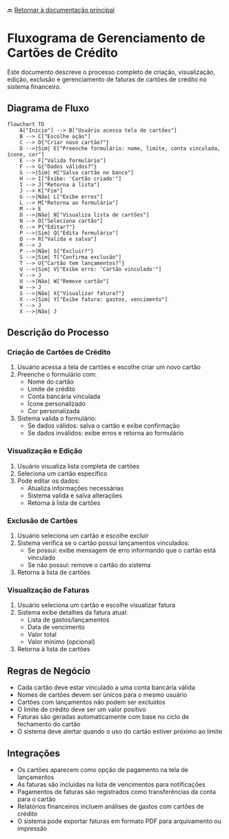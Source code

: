 🔙 [Retornar à documentação principal](../../README.md)

# Fluxograma de Gerenciamento de Cartões de Crédito

Este documento descreve o processo completo de criação, visualização, edição, exclusão e gerenciamento de faturas de cartões de crédito no sistema financeiro.

## Diagrama de Fluxo

```mermaid
flowchart TD
    A["Início"] --> B["Usuário acessa tela de cartões"]
    B --> C["Escolhe ação"]
    C --> D{"Criar novo cartão?"}
    D -->|Sim| E["Preenche formulário: nome, limite, conta vinculada, ícone, cor"]
    E --> F["Valida formulário"]
    F --> G{"Dados válidos?"}
    G -->|Sim| H["Salva cartão no banco"]
    H --> I["Exibe: 'Cartão criado'"]
    I --> J["Retorna à lista"]
    J --> K["Fim"]
    G -->|Não| L["Exibe erros"]
    L --> M["Retorna ao formulário"]
    M --> E
    D -->|Não| N["Visualiza lista de cartões"]
    N --> O["Seleciona cartão"]
    O --> P{"Editar?"}
    P -->|Sim| Q["Edita formulário"]
    Q --> R["Valida e salva"]
    R --> J
    P -->|Não| S{"Excluir?"}
    S -->|Sim| T["Confirma exclusão"]
    T --> U{"Cartão tem lançamentos?"}
    U -->|Sim| V["Exibe erro: 'Cartão vinculado'"]
    V --> J
    U -->|Não| W["Remove cartão"]
    W --> J
    S -->|Não| X{"Visualizar fatura?"}
    X -->|Sim| Y["Exibe fatura: gastos, vencimento"]
    Y --> J
    X -->|Não| J
```

## Descrição do Processo

### Criação de Cartões de Crédito

1. Usuário acessa a tela de cartões e escolhe criar um novo cartão
2. Preenche o formulário com:
   - Nome do cartão
   - Limite de crédito
   - Conta bancária vinculada
   - Ícone personalizado
   - Cor personalizada
3. Sistema valida o formulário:
   - Se dados válidos: salva o cartão e exibe confirmação
   - Se dados inválidos: exibe erros e retorna ao formulário

### Visualização e Edição

1. Usuário visualiza lista completa de cartões
2. Seleciona um cartão específico
3. Pode editar os dados:
   - Atualiza informações necessárias
   - Sistema valida e salva alterações
   - Retorna à lista de cartões

### Exclusão de Cartões

1. Usuário seleciona um cartão e escolhe excluir
2. Sistema verifica se o cartão possui lançamentos vinculados:
   - Se possui: exibe mensagem de erro informando que o cartão está vinculado
   - Se não possui: remove o cartão do sistema
3. Retorna à lista de cartões

### Visualização de Faturas

1. Usuário seleciona um cartão e escolhe visualizar fatura
2. Sistema exibe detalhes da fatura atual:
   - Lista de gastos/lançamentos
   - Data de vencimento
   - Valor total
   - Valor mínimo (opcional)
3. Retorna à lista de cartões

## Regras de Negócio

- Cada cartão deve estar vinculado a uma conta bancária válida
- Nomes de cartões devem ser únicos para o mesmo usuário
- Cartões com lançamentos não podem ser excluídos
- O limite de crédito deve ser um valor positivo
- Faturas são geradas automaticamente com base no ciclo de fechamento do cartão
- O sistema deve alertar quando o uso do cartão estiver próximo ao limite

## Integrações

- Os cartões aparecem como opção de pagamento na tela de lançamentos
- As faturas são incluídas na lista de vencimentos para notificações
- Pagamentos de faturas são registrados como transferências da conta para o cartão
- Relatórios financeiros incluem análises de gastos com cartões de crédito
- O sistema pode exportar faturas em formato PDF para arquivamento ou impressão
